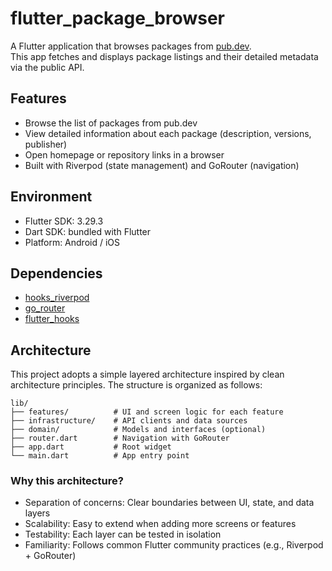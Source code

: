 # flutter_package_browser

A Flutter application that browses packages from [pub.dev](https://pub.dev).  
This app fetches and displays package listings and their detailed metadata via the public API.

## Features

- Browse the list of packages from pub.dev
- View detailed information about each package (description, versions, publisher)
- Open homepage or repository links in a browser
- Built with Riverpod (state management) and GoRouter (navigation)

## Environment

- Flutter SDK: 3.29.3
- Dart SDK: bundled with Flutter
- Platform: Android / iOS

## Dependencies

- [hooks_riverpod](https://pub.dev/packages/hooks_riverpod)
- [go_router](https://pub.dev/packages/go_router)
- [flutter_hooks](https://pub.dev/packages/flutter_hooks)

## Architecture

This project adopts a simple layered architecture inspired by clean architecture principles.
The structure is organized as follows:

```
lib/
├── features/          # UI and screen logic for each feature
├── infrastructure/    # API clients and data sources
├── domain/            # Models and interfaces (optional)
├── router.dart        # Navigation with GoRouter
├── app.dart           # Root widget
└── main.dart          # App entry point
```

### Why this architecture?

- Separation of concerns: Clear boundaries between UI, state, and data layers
- Scalability: Easy to extend when adding more screens or features
- Testability: Each layer can be tested in isolation
- Familiarity: Follows common Flutter community practices (e.g., Riverpod + GoRouter)
